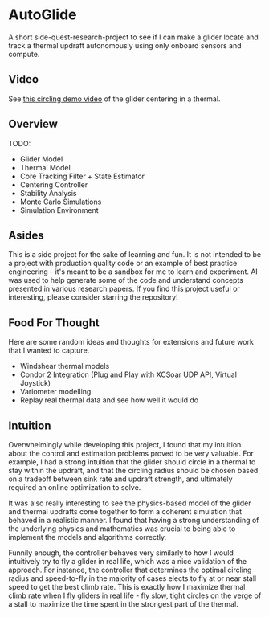 # AutoGlide
A short side-quest-research-project to see if I can make a glider locate and track a thermal updraft autonomously using only onboard sensors and compute.

## Video
See [this circling demo video](circling_demo.mp4) of the glider centering in a thermal.

## Overview
TODO:
- Glider Model
- Thermal Model
- Core Tracking Filter + State Estimator
- Centering Controller
- Stability Analysis
- Monte Carlo Simulations
- Simulation Environment

## Asides
This is a side project for the sake of learning and fun. It is not intended to be a project with production quality code or an example of best practice engineering - it's meant to be a sandbox for me to learn and experiment. AI was used to help generate some of the code and understand concepts presented in various research papers. If you find this project useful or interesting, please consider starring the repository!

## Food For Thought
Here are some random ideas and thoughts for extensions and future work that I wanted to capture.
- Windshear thermal models
- Condor 2 Integration (Plug and Play with XCSoar UDP API, Virtual Joystick)
- Variometer modelling
- Replay real thermal data and see how well it would do

## Intuition
Overwhelmingly while developing this project, I found that my intuition about the control and estimation problems proved to be very valuable. For example, I had a strong intuition that the glider should circle in a thermal to stay within the updraft, and that the circling radius should be chosen based on a tradeoff between sink rate and updraft strength, and ultimately required an online optimization to solve. 

It was also really interesting to see the physics-based model of the glider and thermal updrafts come together to form a coherent simulation that behaved in a realistic manner. I found that having a strong understanding of the underlying physics and mathematics was crucial to being able to implement the models and algorithms correctly. 

Funnily enough, the controller behaves very similarly to how I would intuitively try to fly a glider in real life, which was a nice validation of the approach. For instance, the controller that determines the optimal circling radius and speed-to-fly in the majority of cases elects to fly at or near stall speed to get the best climb rate. This is exactly how I maximize thermal climb rate when I fly gliders in real life - fly slow, tight circles on the verge of a stall to maximize the time spent in the strongest part of the thermal.